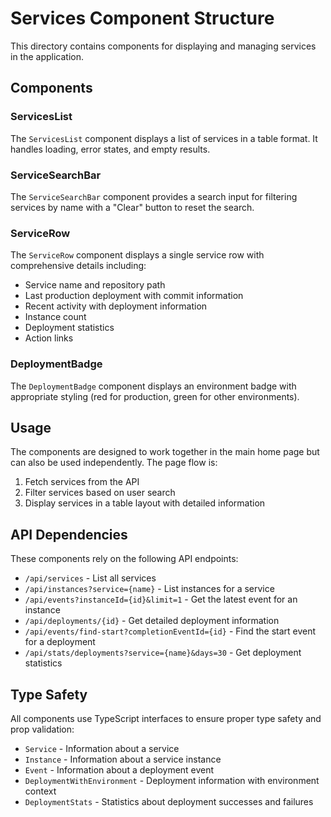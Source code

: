 # Services Component Structure

This directory contains components for displaying and managing services in the application.

## Components

### ServicesList

The `ServicesList` component displays a list of services in a table format. It handles loading, error states, and empty results.

### ServiceSearchBar

The `ServiceSearchBar` component provides a search input for filtering services by name with a "Clear" button to reset the search.

### ServiceRow

The `ServiceRow` component displays a single service row with comprehensive details including:

- Service name and repository path
- Last production deployment with commit information
- Recent activity with deployment information
- Instance count
- Deployment statistics
- Action links

### DeploymentBadge

The `DeploymentBadge` component displays an environment badge with appropriate styling (red for production, green for other environments).

## Usage

The components are designed to work together in the main home page but can also be used independently. The page flow is:

1. Fetch services from the API
2. Filter services based on user search
3. Display services in a table layout with detailed information

## API Dependencies

These components rely on the following API endpoints:

- `/api/services` - List all services
- `/api/instances?service={name}` - List instances for a service
- `/api/events?instanceId={id}&limit=1` - Get the latest event for an instance
- `/api/deployments/{id}` - Get detailed deployment information
- `/api/events/find-start?completionEventId={id}` - Find the start event for a deployment
- `/api/stats/deployments?service={name}&days=30` - Get deployment statistics

## Type Safety

All components use TypeScript interfaces to ensure proper type safety and prop validation:

- `Service` - Information about a service
- `Instance` - Information about a service instance
- `Event` - Information about a deployment event
- `DeploymentWithEnvironment` - Deployment information with environment context
- `DeploymentStats` - Statistics about deployment successes and failures
